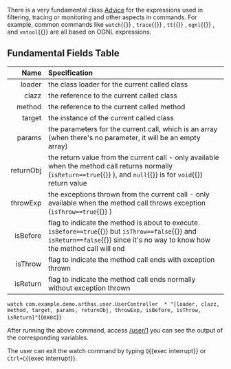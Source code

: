 There is a very fundamental class [Advice](https://arthas.aliyun.com/doc/advice-class.html) for the expressions used in filtering, tracing or monitoring and other aspects in commands.
For example, common commands like `watch`{{}} , `trace`{{}} , `tt`{{}} , `ognl`{{}} , and `vmtool`{{}} are all based on OGNL expressions.

## Fundamental Fields Table

|      Name | Specification                                                                                                                                                                   |
| --------: | :------------------------------------------------------------------------------------------------------------------------------------------------------------------------------ |
|    loader | the class loader for the current called class                                                                                                                                   |
|     clazz | the reference to the current called class                                                                                                                                       |
|    method | the reference to the current called method                                                                                                                                      |
|    target | the instance of the current called class                                                                                                                                        |
|    params | the parameters for the current call, which is an array (when there's no parameter, it will be an empty array)                                                                   |
| returnObj | the return value from the current call - only available when the method call returns normally (`isReturn==true`{{}} ), and `null`{{}} is for `void`{{}} return value             |
|  throwExp | the exceptions thrown from the current call - only available when the method call throws exception (`isThrow==true`{{}} )                                                        |
|  isBefore | flag to indicate the method is about to execute. `isBefore==true`{{}} but `isThrow==false`{{}} and `isReturn==false`{{}} since it's no way to know how the method call will end |
|   isThrow | flag to indicate the method call ends with exception thrown                                                                                                                     |
|  isReturn | flag to indicate the method call ends normally without exception thrown                                                                                                         |

`watch com.example.demo.arthas.user.UserController  * "{loader, clazz, method, target, params, returnObj, throwExp, isBefore, isThrow, isReturn}"`{{exec}}

After running the above command, access [/user/1]({{TRAFFIC_HOST1_80}}/user/1) you can see the output of the corresponding variables.

The user can exit the watch command by typing `Q`{{exec interrupt}} or `Ctrl+C`{{exec interrupt}}.
